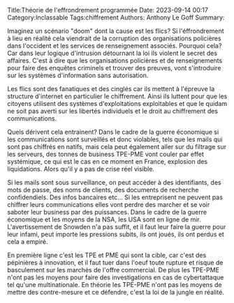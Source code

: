 Title:Théorie de l'effrondrement programmée
Date: 2023-09-14 00:17
Category:Inclassable
Tags:chiffrement
Authors: Anthony Le Goff
Summary:

Imaginez un scénario "doom" dont la cause est les flics? Si l'éffrondrement à lieu en réalité cela viendrait de la corruption des organisations policières dans l'occident et les services de renseignement associés. Pourquoi cela? Car dans leur logique d'intrusion détournant la loi ils violent le secret des affaires. C'est à dire que les organisations policières et de renseignements pour faire des enquêtes criminels et trouver des preuves, vont s'introduire sur les systèmes d'information sans autorisation.

Les flics sont des fanatiques et des cinglés car ils mettent à l'épreuve la structure d'internet en particulier le chiffrement. Ainsi ils luttent pour que les citoyens utilisent des systèmes d'exploitations exploitables et que le quidam ne soit pas averti sur les libertés individuels et le droit au chiffrement des communications.

Quels dérivent cela entrainent? Dans le cadre de la guerre économique si les communications sont surveillés et donc violables, tels que les mails qui sont pas chiffrés en natifs, mais cela peut également aller sur du filtrage sur les serveurs, des tonnes de business TPE-PME vont couler par effet systémique, ce qui est le cas en ce moment en France, explosion des liquidations. Alors qu'il y a pas de crise réel visible.

Si les mails sont sous surveillance, on peut accéder à des identifiants, des mots de passe, des noms de clients, des documents de recherche confidendiels. Des infos bancaires etc... Si les entreprisent ne peuvent pas chiffrer leurs communications elles vont perdre des marcher et se voir saboter leur business par des puissances. Dans le cadre de la guerre économique et les moyens de la NSA, les USA sont en ligne de mir. L'avertissement de Snowden n'a pas suffit, et il faut leur faire la guerre pour leur infami, peut importe les pressions subits, ils ont joués, ils ont perdus et cela a empiré. 

En première ligne c'est les TPE et PME qui sont la cible, car c'est des pépinières à innovation, et il faut tuer dans l'oeuf toute rupture et risque de basculement sur les marchés de l'offre commercial. De plus les TPE-PME n'ont pas les moyens pour faire des investigations en cas de cybertattaque tel qu'une multinationale. En théorie les TPE-PME n'ont pas les moyens de mettre des contre-mesure et ce défendre, c'est la loi de la jungle en réalité.